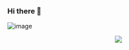 ### Hi there 👋
![image](https://media.tenor.com/images/334cf1e2aa89a90a274f5a4040d1a6ec/tenor.gif)

<p align="center">
    <a href="https://www.facebook.com/ahmed2.atef"><img src="https://img.shields.io/badge/ahmed%20m.atef-blue?style=flat&logo=facebook&logoColor=white&logoWidth=20"/></a>
</p>


<!-- 👉[my facebook](https://www.facebook.com/ahmed2.atef) -->

<!--
**ahmedatef1610/ahmedatef1610** is a ✨ _special_ ✨ repository because its `README.md` (this file) appears on your GitHub profile.

Here are some ideas to get you started:

- 🔭 I’m currently working on ...
- 🌱 I’m currently learning ...
- 👯 I’m looking to collaborate on ...
- 🤔 I’m looking for help with ...
- 💬 Ask me about ...
- 📫 How to reach me: ...
- 😄 Pronouns: ...
- ⚡ Fun fact: ...
-->
